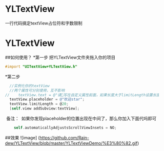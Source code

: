# YLTextView
一行代码搞定textView占位符和字数限制
# YLTextView
##如何使用？
*第一步
  把YLTextView文件夹拖入你的项目
```Objective-C
#import "UITextView+YLTextView.h"
```
  *第二步
  ```Objective-C
    //实例化你的textView
    //两个属性可分别使用，互不影响
//    textView.text = @"请写在自定义属性前面，如果长度大于limitLength设置长度会被自动截断。";
    textView.placeholder = @"欢迎star";
    textView.limitLength = @20;
    [self.view addSubview:textView];

  ```
  备注：
  如果你发现placeholder的位置出现在中间了，那么你加入下面代吗即可
  ```Objective-C
      self.automaticallyAdjustsScrollViewInsets = NO;
  ```

##效果
![image] (https://github.com/Rain-dew/YLTextView/blob/master/YLTextViewDemo/%E3%80%82.gif)
